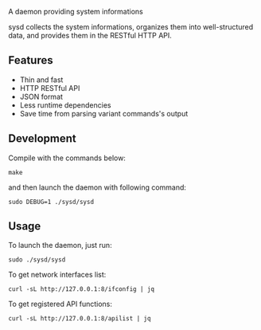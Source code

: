 A daemon providing system informations

sysd collects the system informations, organizes them into well-structured data, and provides them in the RESTful HTTP API.

## Features

- Thin and fast
- HTTP RESTful API
- JSON format
- Less runtime dependencies
- Save time from parsing variant commands's output

## Development

Compile with the commands below:

```
make
```

and then launch the daemon with following command:

```
sudo DEBUG=1 ./sysd/sysd
```

## Usage

To launch the daemon, just run:

```
sudo ./sysd/sysd
```

To get network interfaces list:

```
curl -sL http://127.0.0.1:8/ifconfig | jq
```

To get registered API functions:

```
curl -sL http://127.0.0.1:8/apilist | jq
```
